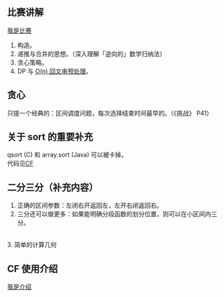 比赛讲解
-
[我是比赛](http://vjudge.net/contest/view.action?cid=48206#overview)<br />
1. 构造。<br />
2. 递推与合并的思想。（深入理解「逆向的」数学归纳法）<br />
3. 贪心策略。<br />
4. DP 与 [O(n) 回文串预处理](http://blog.csdn.net/synapse7/article/details/18908413)。<br />

贪心
-
只提一个经典的：区间调度问题，每次选择结束时间最早的。（《挑战》 P41）<br />

关于 sort 的重要补充
-
qsort (C) 和 array.sort (Java) 可以被卡掉。<br/>
代码见[CF](http://codeforces.com/blog/entry/12583)<br />

二分三分（补充内容）
-
1. 正确的区间参数：左闭右开返回左，左开右闭返回右。
2. 三分还可以做更多：如果能明确分段函数的划分位置，则可以在小区间内三分。
<br />
3. 简单的计算几何


CF 使用介绍
-
[我是介绍](https://github.com/EndlessCheng/acm-icpc/blob/master/wonderful-skills/20140716%20-%20cf%E4%BD%BF%E7%94%A8%E4%BB%8B%E7%BB%8D.md)<br />

